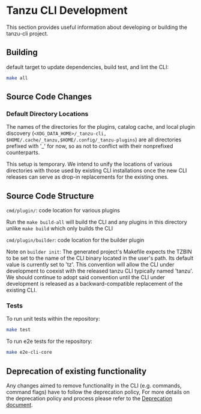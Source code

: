 # Tanzu CLI Development

This section provides useful information about developing or building the
tanzu-cli project.

## Building

default target to update dependencies, build test, and lint the CLI:

```sh
make all
```

## Source Code Changes

### Default Directory Locations

The names of the directories for the plugins, catalog cache, and local
plugin discovery (`<XDG_DATA_HOME>/_tanzu-cli, $HOME/.cache/_tanzu,$HOME/.config/_tanzu-plugins`)
are all directories prefixed with '_' for now, so as not to conflict with their nonprefixed counterparts.

This setup is temporary. We intend to unify the locations of various
directories with those used by existing CLI installations once the new CLI
releases can serve as drop-in replacements for the existing ones.

## Source Code Structure

`cmd/plugin/`: code location for various plugins

Run the `make build-all` will build the CLI and any plugins in this directory
unlike `make build` which only builds the CLI

`cmd/plugin/builder`: code location for the builder plugin

Note on `builder init`:
The generated project's Makefile expects the TZBIN to be set to the name
of the CLI binary located in the user's path. Its default value is
currently set to 'tz'. This convention will allow the CLI under
development to coexist with the released tanzu CLI typically named 'tanzu'.
We should continue to adopt said convention until the CLI under
development is released as a backward-compatible replacement of the
existing CLI.

### Tests

To run unit tests within the repository:

```sh
make test
```

To run e2e tests for the repository:

```sh
make e2e-cli-core
```

## Deprecation of existing functionality

Any changes aimed to remove functionality in the CLI (e.g. commands, command
flags) have to follow the deprecation policy, For more details on the
deprecation policy and process please refer to the [Deprecation
document](../dev/deprecation.md).
